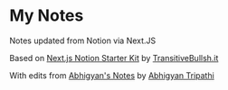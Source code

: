 # My Notes
Notes updated from Notion via Next.JS

Based on [Next.js Notion Starter Kit](https://github.com/transitive-bullshit/nextjs-notion-starter-kit) by [TransitiveBullsh.it](https://transitivebullsh.it/)

With edits from [Abhigyan's Notes](https://github.com/abhigyantrips/notes) by [Abhigyan Tripathi](https://github.com/abhigyantrips)